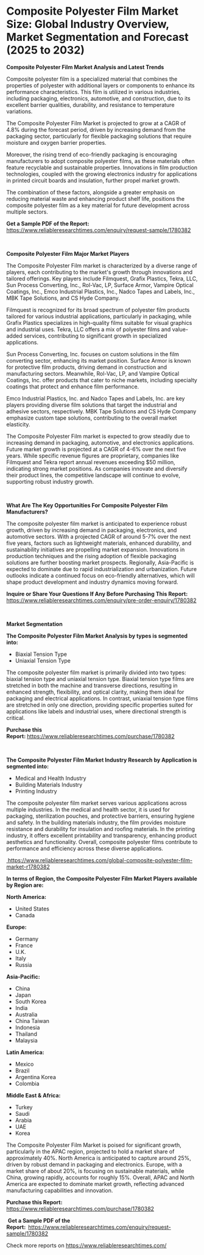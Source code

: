 <p><h1>Composite Polyester Film Market Size: Global Industry Overview, Market Segmentation and Forecast (2025 to 2032)</h1></p><p><strong>Composite Polyester Film Market Analysis and Latest Trends</strong></p>
<p><p>Composite polyester film is a specialized material that combines the properties of polyester with additional layers or components to enhance its performance characteristics. This film is utilized in various industries, including packaging, electronics, automotive, and construction, due to its excellent barrier qualities, durability, and resistance to temperature variations. </p><p>The Composite Polyester Film Market is projected to grow at a CAGR of 4.8% during the forecast period, driven by increasing demand from the packaging sector, particularly for flexible packaging solutions that require moisture and oxygen barrier properties. </p><p>Moreover, the rising trend of eco-friendly packaging is encouraging manufacturers to adopt composite polyester films, as these materials often feature recyclable and sustainable properties. Innovations in film production technologies, coupled with the growing electronics industry for applications in printed circuit boards and insulation, further propel market growth. </p><p>The combination of these factors, alongside a greater emphasis on reducing material waste and enhancing product shelf life, positions the composite polyester film as a key material for future development across multiple sectors.</p></p>
<p><strong>Get a Sample PDF of the Report:&nbsp;</strong> <a href="https://www.reliableresearchtimes.com/enquiry/request-sample/1780382?utm_campaign=3518&utm_medium=2&utm_source=Github&utm_content=ia&utm_term=25032025&utm_id=composite-polyester-film">https://www.reliableresearchtimes.com/enquiry/request-sample/1780382</a></p>
<p>&nbsp;</p>
<p><strong>Composite Polyester Film Major Market Players</strong></p>
<p><p>The Composite Polyester Film market is characterized by a diverse range of players, each contributing to the market's growth through innovations and tailored offerings. Key players include Filmquest, Grafix Plastics, Tekra, LLC, Sun Process Converting, Inc., Rol-Vac, LP, Surface Armor, Vampire Optical Coatings, Inc., Emco Industrial Plastics, Inc., Nadco Tapes and Labels, Inc., MBK Tape Solutions, and CS Hyde Company.</p><p>Filmquest is recognized for its broad spectrum of polyester film products tailored for various industrial applications, particularly in packaging, while Grafix Plastics specializes in high-quality films suitable for visual graphics and industrial uses. Tekra, LLC offers a mix of polyester films and value-added services, contributing to significant growth in specialized applications.</p><p>Sun Process Converting, Inc. focuses on custom solutions in the film converting sector, enhancing its market position. Surface Armor is known for protective film products, driving demand in construction and manufacturing sectors. Meanwhile, Rol-Vac, LP, and Vampire Optical Coatings, Inc. offer products that cater to niche markets, including specialty coatings that protect and enhance film performance.</p><p>Emco Industrial Plastics, Inc. and Nadco Tapes and Labels, Inc. are key players providing diverse film solutions that target the industrial and adhesive sectors, respectively. MBK Tape Solutions and CS Hyde Company emphasize custom tape solutions, contributing to the overall market elasticity.</p><p>The Composite Polyester Film market is expected to grow steadily due to increasing demand in packaging, automotive, and electronics applications. Future market growth is projected at a CAGR of 4-6% over the next five years. While specific revenue figures are proprietary, companies like Filmquest and Tekra report annual revenues exceeding $50 million, indicating strong market positions. As companies innovate and diversify their product lines, the competitive landscape will continue to evolve, supporting robust industry growth.</p></p>
<p>&nbsp;</p>
<p><strong>What Are The Key Opportunities For Composite Polyester Film Manufacturers?</strong></p>
<p><p>The composite polyester film market is anticipated to experience robust growth, driven by increasing demand in packaging, electronics, and automotive sectors. With a projected CAGR of around 5-7% over the next five years, factors such as lightweight materials, enhanced durability, and sustainability initiatives are propelling market expansion. Innovations in production techniques and the rising adoption of flexible packaging solutions are further boosting market prospects. Regionally, Asia-Pacific is expected to dominate due to rapid industrialization and urbanization. Future outlooks indicate a continued focus on eco-friendly alternatives, which will shape product development and industry dynamics moving forward.</p></p>
<p><strong>Inquire or Share Your Questions If Any Before Purchasing This Report:</strong> <a href="https://www.reliableresearchtimes.com/enquiry/pre-order-enquiry/1780382?utm_campaign=3518&utm_medium=2&utm_source=Github&utm_content=ia&utm_term=25032025&utm_id=composite-polyester-film">https://www.reliableresearchtimes.com/enquiry/pre-order-enquiry/1780382</a></p>
<p>&nbsp;</p>
<p><strong>Market Segmentation</strong></p>
<p><strong>The Composite Polyester Film Market Analysis by types is segmented into:</strong></p>
<p><ul><li>Biaxial Tension Type</li><li>Uniaxial Tension Type</li></ul></p>
<p><p>The composite polyester film market is primarily divided into two types: biaxial tension type and uniaxial tension type. Biaxial tension type films are stretched in both the machine and transverse directions, resulting in enhanced strength, flexibility, and optical clarity, making them ideal for packaging and electrical applications. In contrast, uniaxial tension type films are stretched in only one direction, providing specific properties suited for applications like labels and industrial uses, where directional strength is critical.</p></p>
<p><strong>Purchase this Report:&nbsp;</strong><a href="https://www.reliableresearchtimes.com/purchase/1780382?utm_campaign=3518&utm_medium=2&utm_source=Github&utm_content=ia&utm_term=25032025&utm_id=composite-polyester-film">https://www.reliableresearchtimes.com/purchase/1780382</a></p>
<p>&nbsp;</p>
<p><strong>The Composite Polyester Film Market Industry Research by Application is segmented into:</strong></p>
<p><ul><li>Medical and Health Industry</li><li>Building Materials Industry</li><li>Printing Industry</li></ul></p>
<p><p>The composite polyester film market serves various applications across multiple industries. In the medical and health sector, it is used for packaging, sterilization pouches, and protective barriers, ensuring hygiene and safety. In the building materials industry, the film provides moisture resistance and durability for insulation and roofing materials. In the printing industry, it offers excellent printability and transparency, enhancing product aesthetics and functionality. Overall, composite polyester films contribute to performance and efficiency across these diverse applications.</p></p>
<p><a href="https://www.reliableresearchtimes.com/global-composite-polyester-film-market-r1780382?utm_campaign=3518&utm_medium=2&utm_source=Github&utm_content=ia&utm_term=25032025&utm_id=composite-polyester-film">&nbsp;https://www.reliableresearchtimes.com/global-composite-polyester-film-market-r1780382</a></p>
<p><strong>In terms of Region, the Composite Polyester Film Market Players available by Region are:</strong></p>
<p>
    <p> <strong> North America: </strong>
        <ul>
            <li>United States</li>
            <li>Canada</li>
        </ul>
        </p> 
    <p> <strong> Europe: </strong>
        <ul>
            <li>Germany</li>
            <li>France</li>
            <li>U.K.</li>
            <li>Italy</li>
            <li>Russia</li>
        </ul>
        </p> 
    <p> <strong> Asia-Pacific: </strong>
        <ul>
            <li>China</li>
            <li>Japan</li>
            <li>South Korea</li>
            <li>India</li>
            <li>Australia</li>
            <li>China Taiwan</li>
            <li>Indonesia</li>
            <li>Thailand</li>
            <li>Malaysia</li>
        </ul>
        </p> 
    <p> <strong> Latin America: </strong>
        <ul>
            <li>Mexico</li>
            <li>Brazil</li>
            <li>Argentina Korea</li>
            <li>Colombia</li>
        </ul>
        </p> 
    <p> <strong> Middle East & Africa: </strong>
        <ul>
            <li>Turkey</li>
            <li>Saudi</li>
            <li>Arabia</li>
            <li>UAE</li>
            <li>Korea</li>
        </ul>
    </p>
    </p>
<p><p>The Composite Polyester Film Market is poised for significant growth, particularly in the APAC region, projected to hold a market share of approximately 40%. North America is anticipated to capture around 25%, driven by robust demand in packaging and electronics. Europe, with a market share of about 20%, is focusing on sustainable materials, while China, growing rapidly, accounts for roughly 15%. Overall, APAC and North America are expected to dominate market growth, reflecting advanced manufacturing capabilities and innovation.</p></p>
<p><strong>Purchase this Report: </strong><a href="https://www.reliableresearchtimes.com/purchase/1780382?utm_campaign=3518&utm_medium=2&utm_source=Github&utm_content=ia&utm_term=25032025&utm_id=composite-polyester-film">https://www.reliableresearchtimes.com/purchase/1780382</a></p>
<p>&nbsp;<strong>Get a Sample PDF of the Report:&nbsp;&nbsp;</strong><a href="https://www.reliableresearchtimes.com/enquiry/request-sample/1780382?utm_campaign=3518&utm_medium=2&utm_source=Github&utm_content=ia&utm_term=25032025&utm_id=composite-polyester-film">https://www.reliableresearchtimes.com/enquiry/request-sample/1780382</a></p>
<p><strong></strong></p>
<p>Check more reports on <a href="https://www.reliableresearchtimes.com/?utm_campaign=3518&utm_medium=2&utm_source=Github&utm_content=ia&utm_term=25032025&utm_id=composite-polyester-film">https://www.reliableresearchtimes.com/</a></p>